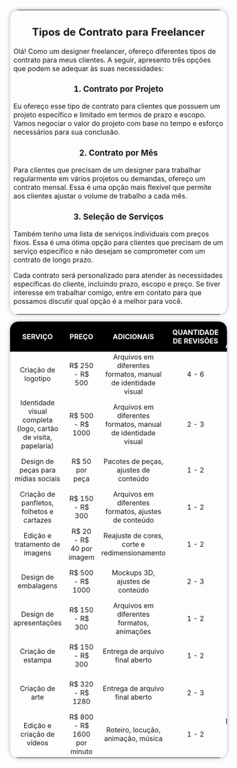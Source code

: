 <table class = "box">
  <tr>
    <td>
      <center>
      <h2>Tipos de Contrato para Freelancer</h2>
      </center>
      <p>Olá! Como um designer freelancer, ofereço diferentes tipos de contrato para meus clientes. A seguir, apresento três opções que podem se adequar às suas necessidades:</p>
      <center>
      <h3>1. Contrato por Projeto</h3>
      </center>
      <p>Eu ofereço esse tipo de contrato para clientes que possuem um projeto específico e limitado em termos de prazo e escopo. Vamos negociar o valor do projeto com base no tempo e esforço necessários para sua conclusão.</p>
      <center>
      <h3>2. Contrato por Mês</h3>
      </center>
      <p>Para clientes que precisam de um designer para trabalhar regularmente em vários projetos ou demandas, ofereço um contrato mensal. Essa é uma opção mais flexível que permite aos clientes ajustar o volume de trabalho a cada mês.</p>
      <center>
      <h3>3. Seleção de Serviços</h3>
      </center>
      <p>Também tenho uma lista de serviços individuais com preços fixos. Essa é uma ótima opção para clientes que precisam de um serviço específico e não desejam se comprometer com um contrato de longo prazo.</p>
      <p>Cada contrato será personalizado para atender às necessidades específicas do cliente, incluindo prazo, escopo e preço. Se tiver interesse em trabalhar comigo, entre em contato para que possamos discutir qual opção é a melhor para você.</p>
    </td>
  </tr>
</table>

<style>
    table {
        border-radius: 20px;
        box-shadow: 0px 0px 10px rgba(0, 0, 0, 0.3);
    }

    th {
        background-color: black;
        color: white;
    }
</style>
|SERVIÇO                                                       |PREÇO                      |ADICIONAIS                                                  |QUANTIDADE DE REVISÕES|PREÇO POR REVISÕES ADICIONAIS        |
|:--------------------------------------------------------------:|:---------------------------:|:------------------------------------------------------------:|:----------------------:|:-------------------------------------:|
|Criação de logotipo                                           |R$ 250 - R$ 500            |Arquivos em diferentes formatos, manual de identidade visual|4 - 6                 |R$ 35 - R$ 70 por revisão adicional  |
|Identidade visual completa (logo, cartão de visita, papelaria)|R$ 500 - R$ 1000           |Arquivos em diferentes formatos, manual de identidade visual|2 - 3                 |R$ 70 - R$ 120 por revisão adicional |
|Design de peças para mídias sociais                           |R$ 50 por peça             |Pacotes de peças, ajustes de conteúdo                       |1 - 2                 |R$ 10 - R$ 30 por revisão adicional  |
|Criação de panfletos, folhetos e cartazes                     |R$ 150 - R$ 300            |Arquivos em diferentes formatos, ajustes de conteúdo        |1 - 2                 |R$ 35 - R$ 70 por revisão adicional  |
|Edição e tratamento de imagens                                |R$ 20 - R$ 40 por imagem   |Reajuste de cores, corte e redimensionamento                |1 - 2                 |R$ 10 - R$ 30 por revisão adicional  |
|Design de embalagens                                          |R$ 500 - R$ 1000           |Mockups 3D, ajustes de conteúdo                             |2 - 3                 |R$ 70 - R$ 120 por revisão adicional |
|Design de apresentações                                       |R$ 150 - R$ 300            |Arquivos em diferentes formatos, animações                  |1 - 2                 |R$ 35 - R$ 70 por revisão adicional  |
|Criação de estampa                                            |R$ 150 - R$ 300            |Entrega de arquivo final aberto                             |1 - 2                 |R$ 35 - R$ 70 por revisão adicional  |
|Criação de arte                                               |R$ 320 - R$ 1280           |Entrega de arquivo final aberto                             |2 - 3                 |R$ 35 - R$ 70 por revisão adicional  |
|Edição e criação de vídeos                                    |R$ 800 - R$ 1600 por minuto|Roteiro, locução, animação, música                          |1 - 2                 |R$ 160 - R$ 320 por revisão adicional|
